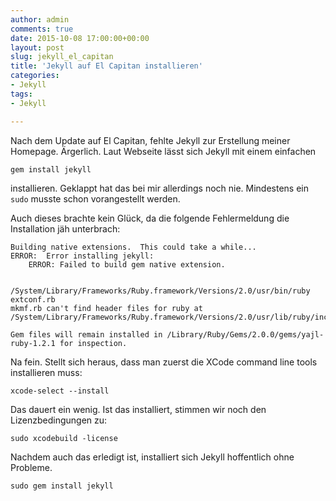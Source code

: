 ```yaml
---
author: admin
comments: true
date: 2015-10-08 17:00:00+00:00
layout: post
slug: jekyll_el_capitan
title: 'Jekyll auf El Capitan installieren'
categories:
- Jekyll
tags:
- Jekyll

---
```


Nach dem Update auf El Capitan, fehlte Jekyll zur Erstellung meiner Homepage. Ärgerlich. Laut Webseite lässt sich Jekyll mit einem einfachen

	gem install jekyll

installieren. Geklappt hat das bei mir allerdings noch nie. Mindestens ein <code>sudo</code> musste schon vorangestellt werden.

Auch dieses brachte kein Glück, da die folgende Fehlermeldung die Installation jäh unterbrach:

	Building native extensions.  This could take a while...
	ERROR:  Error installing jekyll:
	    ERROR: Failed to build gem native extension.
	
	    /System/Library/Frameworks/Ruby.framework/Versions/2.0/usr/bin/ruby extconf.rb
	mkmf.rb can't find header files for ruby at /System/Library/Frameworks/Ruby.framework/Versions/2.0/usr/lib/ruby/include/ruby.h
	
	Gem files will remain installed in /Library/Ruby/Gems/2.0.0/gems/yajl-ruby-1.2.1 for inspection.
	
Na fein. Stellt sich heraus, dass man zuerst die XCode command line tools installieren muss:

	xcode-select --install
	
Das dauert ein wenig. Ist das installiert, stimmen wir noch den Lizenzbedingungen zu:

	sudo xcodebuild -license
	
Nachdem auch das erledigt ist, installiert sich Jekyll hoffentlich ohne Probleme.

	sudo gem install jekyll	